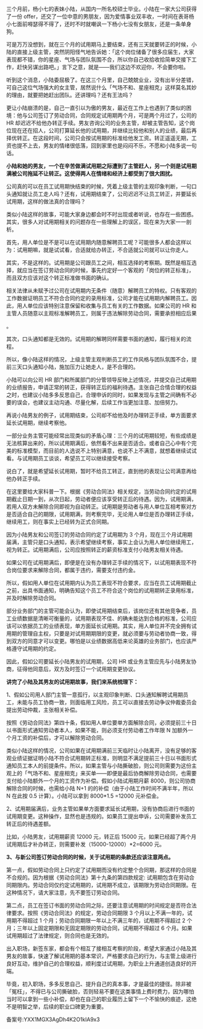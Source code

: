 三个月前，杨小七的表妹小陆，从国内一所名校硕士毕业。小陆在一家大公司获得了一份 offer，还交了一位中意的男朋友，因为爱情事业双丰收，一时间在表哥杨小七面前嘚瑟得不得了，还时不时就嘲讽一下杨小七没有女朋友，还是一条单身狗。

可是万万没想到，就在三个月的试用期马上要结束，还有三天就要转正的时候，小陆的直接上级主管，突然阴阳怪气地告诉她：「这个岗位储备了很多应届生，大家表现都不错，你的星座、气场与团队氛围不合，所以你自己收拾收拾简单交接下工作，赶快另谋出路吧。」言下之意，就是——我们这边不欢迎你，不会要你啦。

听到这个消息，小陆委屈极了。在这三个月里，自己兢兢业业，没有出半分差错，可自己这位气场强大的女主管，居然说什么「气场不和、星座相克」这样莫名其妙的理由，就要把她赶出团队。还讲理吗？还有王法吗？

更让小陆崩溃的是，自己一直引以为傲的男友，最近在工作上也遇到了类似的困境：他与公司签订了劳动合同，合同规定试用期两个月，可是两个月过了，公司的 HR 却迟迟不给他办转正手续。男友咨询公司的业务主管，却被主管告知，这个岗位现在还在招人，公司打算延长他的试用期，并继续比较他和别人的业绩，最后再择优转正。在这段时间，公司只会按试用期的标准给他发工资。转正遥遥无期，工资也提不上去，男友的情绪很低落，回到家里也是闷闷不乐，不愿和小陆多说一句话。

**小陆和她的男友，一个在辛苦做满试用期之际遭到了主管赶人，另一个则是试用期满被公司拖延不让转正。这使得两人在情绪和经济上都受到了很大困扰。**

公司真的可以在员工试用期快结束的时候，凭着上级主管的主观印象判断，一句口头通知就让员工走人吗？还有，试用期结束了，公司迟迟不让员工转正，并要延长试用期，这样的做法真的合理吗？

类似小陆这样的故事，可能大家身边都会时不时出现或者听说，也存在一些困惑。其实，很多人对试用期相关的问题存在一些理解上的误区，现在来为大家一一剖析。

首先，用人单位是不是可以在试用期内随意解聘员工呢？可能很多人都会这样以为：试用期嘛，就是试试看，合适就给办转正，不合适就公司就可以让你走人。

其实，不是这样的。试用期是公司跟员工之间，相互选择的考察期。既然是相互选择，就应当在签订劳动合同的时候，事先约定好一个客观的「岗位的转正标准」，而且双方应该对这个转正标准做书面的确认。

相关法律从未赋予过公司在试用期内无条件（随意）解聘员工的特权。只有客观的工作数据证明员工不符合合同约定的录用标准，公司才能在试用期内解聘员工。因此，用人单位应该特别注意保留和收集与员工有关的工作数据。如果公司的 HR 和主管人员随意以主观标准解聘员工，则属于违法解除劳动合同，需要承担相应后果

。

其次，口头通知都是无效的。试用期的解聘同样需要书面的通知，履行相关的流程。

所以，像小陆这样的情况，上级主管主观判断员工的工作风格与团队氛围不合，提前三天口头通知小陆，施加压力让她走人，是不合理的。

小陆可以向公司 HR 部门和所属部门的分管领导反映上述情况，并提交自己试用期的业绩报告，申请正常的转正，获得转正后的福利待遇。主张自己合情合理的权益之时，也建议小陆多多反思自己，合理申诉的同时，如果发现与主管之间确有不必要的误会，也建议主动沟通、尽量化解，后续工作当更加注意、加倍努力。

再说小陆男友的例子，试用期结束，公司却不给他及时办理转正手续，单方面要求延长试用期，继续考察他。

一部分业务主管可能经常出现类似的矛盾心理：三个月的试用期较短，有些成绩是无法核算出来的，所以试用期满后，依然看不出来是否适合。或者自己心中有个完美的标准模型，而目前的人选说不上特别满意，也说不上不满意，就想着继续试试看。与试用期员工谈谈，希望员工可以继续接受考察。

说白了，就是希望延长试用期，暂时不给员工转正，直到他的表现让公司满意再给他办转正手续。

在这里要给大家科普一下。根据《劳动合同法》相关规定，当劳动合同约定的试用期截止日期一到，从次日起，劳动者便应该享受转正后的待遇。因为，试用期满，若用人双方未解除合同即视为自动转正。试用期是劳动者与用人单位互相考察对方是否适合自己的期限，试用期满，则考察完毕，无论用人单位是否办理转正手续，继续用工，则在事实上已经转为正式合同期。

因为小陆男友和公司签订的劳动合同约定了试用期为 3 个月，现在三个月试用期届满，主管只是口头通知，表示希望继续考察，事实上会认为用人单位继续用工，视为转正。试用期满后，公司应按照转正的薪资标准支付小陆男友相关待遇。

如果公司在试用期满后，即便是在没有办理转正手续的情况下，以试用期表现不符合岗位要求来解除合同，都属于违约，需要支付违约金。

所以，假如用人单位在试用期内认为员工表现不符合要求，应当在员工试用期截止之前，出具书面通知，明确告知这个员工不符合这个岗位的试用期转正录用标准，并及时解除劳动合同。

部分业务部门的主管可能会认为，即使试用期结束后，该岗位还有其他竞争者，员工业绩数据是清晰可衡量的，试用期表现不佳、的确未能达到合格的标准，公司应该可以依据员工的业绩表现，单方面延长试用期。其实，用人单位并不完全拥有试用期的管理自主权，只要是对试用期期限的变更，就必须要与劳动者协商一致，得到双方的同意才可以变更。哪怕是以业绩数据高低来论英雄的业务部门，也应该严格遵守试用期的约定。

因此，假如公司要延长小陆男友的试用期，公司 HR 或业务主管应先与小陆男友协商，征得他同意后，双方及时签订一个试用期变更协议。

**讲完了小陆及其男友的试用期故事，我们来系统梳理下：**

1、假如公司用人部门主管一意孤行，以主观印象判断、口头通知解聘试用期员工，未能与员工协商一致，则面临用工风险，员工可以直接去劳动争议仲裁委员会提出劳动仲裁，主张相关补偿。

按照《劳动合同法》第四十条，假如用人单位要单方面解除合同，必须提前三十日以书面形式通知劳动者本人，如果不能，则必须支付劳动者工作年限 N 加额外一个月工资的补偿后，才可以解除劳动合同。

类似小陆这样的情况，公司如果在试用期满前三天临时让小陆离开，没有足够的客观业绩证据证明小陆不符合试用期转正标准，则明显不满足提前三十日以书面形式通知员工本人的前提条件。所以，如果主管与小陆撕破脸，则公司则需要为这份主观上的「气场不和、星座相克」来买单——即便是最后协商解除劳动合同，也需要支付给小陆额外一个月的工资作为补偿。假如小陆试用期月薪 8000，则公司协商解除合同的时候，也需给小陆 N+1 的的补偿（由于小陆工作时间不满半年，所以 N 在此按 0.5 计算）。小陆可以拿到 8000\*1.5 =12000 元补偿金。

2、试用期届满后，业务主管如果单方面要求延长试用期，没有协商后进行书面的试用期变更。这种操作，显然也是违规的。如果员工提出申诉，公司需要补发员工转正后的待遇差额。

比如，小陆男友，试用期薪资 12000 元，转正后 15000 元，如果已经超了两个月试用期后才补办转正，则需要补发（15000-12000）\*2=6000 元。

**3、与新公司签订劳动合同的时候，关于试用期的条款还应该注意两点。**

第一点，假如劳动合同上只约定了试用期而没有约定整个合同期，那这样的合同是不合规的。因为根据《劳动合同法》第十九条的第四款规定: 试用期包含在劳动合同期限内。劳动合同仅约定试用期的，试用期不成立，该期限为劳动合同期限。在这种情况下，请大家注意，先不要签订劳动合同。

第二点，员工在签订书面的劳动合同之际，还要注意试用期的时间规定是否符合法律要求。按照《劳动合同法》的规定，劳动合同期限 3 个月以上不满一年的，试用期不得超过 1 个月；劳动合同期限一年以上不满三年的，试用期不得超过 2 个月；三年以上固定期限和无固定期限的劳动合同，试用期不得超过 6 个月。如果试用期超过了法律规定，则合同也是无效的。

出入职场，新签东家，都会有个相互了接相互考察的阶段，希望大家通过小陆及其男友的故事，快速了解试用期的基本常识，严格要求自己的行为，与主管上级进行良好互动，维护自己的合理权益，顺利度过试用期，为职业上升通道创造良好的开端。

毕竟，初入职场，多多反思自己、提升自己的真本事，才是最佳的捷径。除非被「冤枉」，不得已与公司撕破脸，否则轻易不要在这类事情上费时费力，因为哪怕当时可以拿到一些小补偿，却也在自己的职业履历上留下一个不愉快的痕迹，这绝不是明智之举，后续的职业口碑更为重要。

备案号:YXX1MGX3AgDh4K2O1kIA9x3